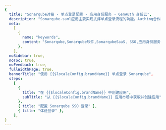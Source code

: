 ```yaml
---
{
  title: "Sonarqube对接 - 单点登录配置 - 应用身份服务 - GenAuth 身份云",
  description: "Sonarqube-saml应用主要实现支撑单点登录流程的功能。Authing合作网络提供 Sonarqube对接，单点登录，SSO，实现应用的快捷登录、免密登录，提升员工办公体验、增强用户体验，增强企业数字化服务水平。",
  meta:
    [
      {
        name: "keywords",
        content: "Sonarqube,Sonarqube软件,SonarqubeSaaS, SSO,应用身份服务,单点登录配置,Authing身份云",
      },
    ],
  noSidebar: true,
  noToc: true,
  noFeedback: true,
  fullWidthPage: true,
  bannerTitle: "使用 {{$localeConfig.brandName}} 单点登录 Sonarqube",
  steps:
    [
      {
        title: "在 {{$localeConfig.brandName}} 中创建应用",
        subTitle: "从 {{$localeConfig.brandName}} 应用市场中获取并创建应用",
      },
      { title: "配置 Sonarqube SSO 登录" },
      { title: "体验登录" },
    ],
}
---
```


<IntegrationDetail/>
